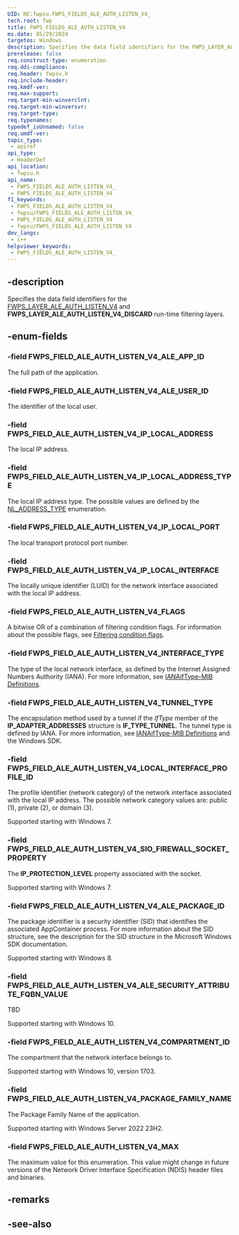 ```yaml
---
UID: NE:fwpsu.FWPS_FIELDS_ALE_AUTH_LISTEN_V4_
tech.root: fwp
title: FWPS_FIELDS_ALE_AUTH_LISTEN_V4
ms.date: 05/29/2024
targetos: Windows
description: Specifies the data field identifiers for the FWPS_LAYER_ALE_AUTH_LISTEN_V4 and FWPS_LAYER_ALE_AUTH_LISTEN_V4_DISCARD run-time filtering layers.
prerelease: false
req.construct-type: enumeration
req.ddi-compliance: 
req.header: fwpsu.h
req.include-header: 
req.kmdf-ver: 
req.max-support: 
req.target-min-winverclnt: 
req.target-min-winversvr: 
req.target-type: 
req.typenames: 
typedef_isUnnamed: false
req.umdf-ver: 
topic_type:
 - apiref
api_type:
 - HeaderDef
api_location:
 - fwpsu.h
api_name:
 - FWPS_FIELDS_ALE_AUTH_LISTEN_V4_
 - FWPS_FIELDS_ALE_AUTH_LISTEN_V4
f1_keywords:
 - FWPS_FIELDS_ALE_AUTH_LISTEN_V4_
 - fwpsu/FWPS_FIELDS_ALE_AUTH_LISTEN_V4_
 - FWPS_FIELDS_ALE_AUTH_LISTEN_V4
 - fwpsu/FWPS_FIELDS_ALE_AUTH_LISTEN_V4
dev_langs:
 - c++
helpviewer_keywords:
 - FWPS_FIELDS_ALE_AUTH_LISTEN_V4_
---
```


## -description

Specifies the data field identifiers for the [FWPS_LAYER_ALE_AUTH_LISTEN_V4](./ne-fwpsu-fwps_builtin_layers.md) and **FWPS_LAYER_ALE_AUTH_LISTEN_V4_DISCARD** run-time filtering layers.

## -enum-fields

### -field FWPS_FIELD_ALE_AUTH_LISTEN_V4_ALE_APP_ID

The full path of the application.

### -field FWPS_FIELD_ALE_AUTH_LISTEN_V4_ALE_USER_ID

The identifier of the local user.

### -field FWPS_FIELD_ALE_AUTH_LISTEN_V4_IP_LOCAL_ADDRESS

The local IP address.

### -field FWPS_FIELD_ALE_AUTH_LISTEN_V4_IP_LOCAL_ADDRESS_TYPE

The local IP address type. The possible values are defined by the [NL_ADDRESS_TYPE](/windows/win32/api/nldef/ne-nldef-nl_address_type) enumeration.

### -field FWPS_FIELD_ALE_AUTH_LISTEN_V4_IP_LOCAL_PORT

The local transport protocol port number.

### -field FWPS_FIELD_ALE_AUTH_LISTEN_V4_IP_LOCAL_INTERFACE

The locally unique identifier (LUID) for the network interface associated with the local IP address.

### -field FWPS_FIELD_ALE_AUTH_LISTEN_V4_FLAGS

A bitwise OR of a combination of filtering condition flags. For information about the possible
flags, see [Filtering condition flags](/windows-hardware/drivers/network/filtering-condition-flags).

### -field FWPS_FIELD_ALE_AUTH_LISTEN_V4_INTERFACE_TYPE

The type of the local network interface, as defined by the Internet Assigned Numbers Authority
(IANA). For more information, see
[IANAifType-MIB Definitions](https://www.iana.org/assignments/ianaiftype-mib/ianaiftype-mib).

### -field FWPS_FIELD_ALE_AUTH_LISTEN_V4_TUNNEL_TYPE

The encapsulation method used by a tunnel if the
*IfType* member of the **IP_ADAPTER_ADDRESSES** structure is **IF_TYPE_TUNNEL**. The tunnel type is defined
by IANA. For more information, see
[IANAifType-MIB Definitions](https://www.iana.org/assignments/ianaiftype-mib/ianaiftype-mib) and the
Windows SDK.

### -field FWPS_FIELD_ALE_AUTH_LISTEN_V4_LOCAL_INTERFACE_PROFILE_ID

The profile identifier (network category) of the network interface associated with the local IP
address. The possible network category values are: public (1), private (2), or domain (3).

Supported starting with Windows 7.

### -field FWPS_FIELD_ALE_AUTH_LISTEN_V4_SIO_FIREWALL_SOCKET_PROPERTY

The **IP_PROTECTION_LEVEL** property associated with the socket.

Supported starting with Windows 7.

### -field FWPS_FIELD_ALE_AUTH_LISTEN_V4_ALE_PACKAGE_ID

The package identifier is a security identifier (SID) that identifies the associated AppContainer process. For more information about the SID structure, see the description for the SID structure in the Microsoft Windows SDK documentation.

Supported starting with Windows 8.

### -field FWPS_FIELD_ALE_AUTH_LISTEN_V4_ALE_SECURITY_ATTRIBUTE_FQBN_VALUE

TBD

Supported starting with Windows 10.

### -field FWPS_FIELD_ALE_AUTH_LISTEN_V4_COMPARTMENT_ID

The compartment that the network interface belongs to.

Supported starting with Windows 10, version 1703.

### -field FWPS_FIELD_ALE_AUTH_LISTEN_V4_PACKAGE_FAMILY_NAME

The Package Family Name of the application.

Supported starting with Windows Server 2022 23H2.

### -field FWPS_FIELD_ALE_AUTH_LISTEN_V4_MAX

The maximum value for this enumeration. This value might change in future versions of the Network Driver Interface Specification (NDIS) header files and binaries.

## -remarks

## -see-also
